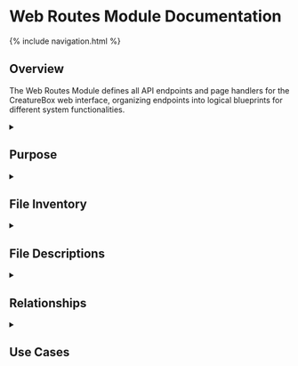 # Web Routes Module Documentation

{% include navigation.html %}

## Overview

The Web Routes Module defines all API endpoints and page handlers for the CreatureBox web interface, organizing endpoints into logical blueprints for different system functionalities.

<details id="purpose">
<summary><h2>Purpose</h2></summary>
<div markdown="1">

The `src/web/routes` directory contains Flask blueprints that define all the API endpoints and page handlers for the CreatureBox web interface. This module:

- Provides RESTful API endpoints for system control
- Defines page routes for the web interface
- Handles request processing and validation
- Maps URL patterns to controller functions
- Organizes endpoints into logical functional groups

Routes are grouped into blueprints based on functionality, such as camera control, system management, gallery access, and configuration.

</div>
</details>

<details id="file-inventory">
<summary><h2>File Inventory</h2></summary>
<div markdown="1">

| Filename | Type | Size | Purpose |
|----------|------|------|---------|
| __init__.py | Python | 0.2 KB | Blueprint initialization |
| api.py | Python | 1.8 KB | RESTful API endpoint definitions |
| auth.py | Python | 1.4 KB | Authentication routes |
| camera.py | Python | 2.2 KB | Camera control endpoints |
| config.py | Python | 1.6 KB | Configuration management routes |
| gallery.py | Python | 2.4 KB | Photo gallery access |
| system.py | Python | 1.9 KB | System management endpoints |
| views.py | Python | 1.7 KB | Web UI page routes |

</div>
</details>

<details id="file-descriptions">
<summary><h2>File Descriptions</h2></summary>
<div markdown="1">

### __init__.py
- **Primary Purpose**: Package initialization and blueprint registration
- **Key Functions**:
  * `get_blueprints()`: Returns list of all route blueprints
- **Dependencies**:
  * Flask Blueprint system
- **Technical Notes**: Simplifies blueprint registration in main app.py

### api.py
- **Primary Purpose**: Core API endpoint definitions
- **Key Routes**:
  * `GET /api/status`: System status information
  * `GET /api/version`: Software version details
  * `POST /api/reboot`: Trigger system reboot
  * `POST /api/shutdown`: Trigger system shutdown
- **Dependencies**:
  * System utilities module
  * Authentication middleware
- **Technical Notes**: All endpoints return JSON responses, require API authentication

### auth.py
- **Primary Purpose**: User authentication endpoints
- **Key Routes**:
  * `POST /auth/login`: User login
  * `POST /auth/logout`: User logout
  * `GET /auth/status`: Authentication status
  * `POST /auth/reset-password`: Password reset
- **Dependencies**:
  * Authentication service
  * User database models
- **Technical Notes**: Implements JWT-based authentication with refresh tokens

### camera.py
- **Primary Purpose**: Camera control functionality
- **Key Routes**:
  * `POST /api/camera/capture`: Take photo
  * `GET /api/camera/preview`: Live camera preview
  * `GET /api/camera/settings`: Current camera settings
  * `POST /api/camera/settings`: Update camera settings
  * `POST /api/camera/attraction`: Toggle attraction mode
- **Dependencies**:
  * Camera utility module
  * Configuration service
- **Technical Notes**: Provides both synchronous and asynchronous capture modes

### config.py
- **Primary Purpose**: System configuration management
- **Key Routes**:
  * `GET /api/config/settings`: Get all system settings
  * `POST /api/config/settings`: Update system settings
  * `GET /api/config/backup`: Download configuration backup
  * `POST /api/config/restore`: Restore from backup
  * `GET /api/config/defaults`: Reset to default settings
- **Dependencies**:
  * Configuration service
  * File utilities
- **Technical Notes**: Validates all configuration changes before applying

### gallery.py
- **Primary Purpose**: Photo gallery access and management
- **Key Routes**:
  * `GET /api/gallery/recent`: Get recent photos
  * `GET /api/gallery/photo/:id`: Get specific photo
  * `DELETE /api/gallery/photo/:id`: Delete photo
  * `POST /api/gallery/photo/:id/favorite`: Mark photo as favorite
  * `GET /api/gallery/download`: Download photo archive
- **Dependencies**:
  * Storage service
  * File utilities
- **Technical Notes**: Supports pagination, filtering, and image transformations

### system.py
- **Primary Purpose**: System operations management
- **Key Routes**:
  * `GET /api/system/info`: System information
  * `GET /api/system/logs`: System logs
  * `POST /api/system/update`: Software update
  * `GET /api/system/storage`: Storage status
  * `POST /api/system/backup`: Create system backup
- **Dependencies**:
  * System utilities
  * File system access
- **Technical Notes**: Some endpoints require admin privileges

### views.py
- **Primary Purpose**: Web UI page routes
- **Key Routes**:
  * `GET /`: Homepage
  * `GET /gallery`: Photo gallery page
  * `GET /settings`: Settings page
  * `GET /system`: System management page
  * `GET /login`: Login page
- **Dependencies**:
  * Template rendering
  * Authentication service
- **Technical Notes**: Renders HTML templates for browser interface

</div>
</details>

<details id="relationships">
<summary><h2>Relationships</h2></summary>
<div markdown="1">

- **Related To**:
  * [Web Core](./src-web.md): Routes are registered with main application
  * [Web Services](./src-web-services.md): Routes use services for business logic
  * [Web Middleware](./src-web-middleware.md): Request processing before routes
  * [Web Utilities](./src-web-utils.md): Helper functions used by routes
- **Depends On**:
  * Flask framework
  * Authentication system
  * [Configuration Module](./src-config.md): System settings access
  * [Software Module](./src-software.md): System control functionality
- **Used By**:
  * Web browser clients
  * Mobile applications (via API)
  * System monitoring tools

</div>
</details>

<details id="use-cases">
<summary><h2>Use Cases</h2></summary>
<div markdown="1">

1. **Camera Control via API**:
   - **Description**: Remote triggering of camera capture through API.
   - **Example**: 
     ```python
     # API route for camera capture
     @camera_bp.route('/api/camera/capture', methods=['POST'])
     @jwt_required
     def capture_image():
         # Get capture parameters
         params = request.get_json() or {}
         delay = params.get('delay', 0)
         count = params.get('count', 1)
         interval = params.get('interval', 1)
         
         # Validate parameters
         if count > 10:
             return jsonify({"error": "Cannot capture more than 10 images at once"}), 400
             
         # Trigger capture
         try:
             job_id = camera_service.schedule_capture(delay, count, interval)
             return jsonify({"success": True, "job_id": job_id})
         except Exception as e:
             return jsonify({"error": str(e)}), 500
     ```

2. **User Authentication**:
   - **Description**: User login and authentication process.
   - **Example**: 
     ```python
     # User login route
     @auth_bp.route('/auth/login', methods=['POST'])
     def login():
         # Get credentials
         credentials = request.get_json()
         username = credentials.get('username')
         password = credentials.get('password')
         
         # Validate input
         if not username or not password:
             return jsonify({"error": "Missing credentials"}), 400
             
         # Authenticate user
         try:
             user = auth_service.authenticate(username, password)
             if user:
                 access_token = create_access_token(identity=user.id)
                 refresh_token = create_refresh_token(identity=user.id)
                 return jsonify(access_token=access_token, refresh_token=refresh_token)
             else:
                 return jsonify({"error": "Invalid credentials"}), 401
         except Exception as e:
             return jsonify({"error": str(e)}), 500
     ```

3. **Configuration Management**:
   - **Description**: Updating system configuration through the web interface.
   - **Example**: 
     ```python
     # Update configuration settings
     @config_bp.route('/api/config/settings', methods=['POST'])
     @jwt_required
     @admin_required
     def update_settings():
         # Get settings
         new_settings = request.get_json()
         
         # Validate settings
         validation_errors = config_service.validate_settings(new_settings)
         if validation_errors:
             return jsonify({"error": "Invalid settings", "details": validation_errors}), 400
             
         # Apply settings
         try:
             config_service.update_settings(new_settings)
             return jsonify({"success": True})
         except Exception as e:
             return jsonify({"error": str(e)}), 500
     ```

4. **Photo Gallery Access**:
   - **Description**: Accessing and managing captured photos.
   - **Example**: 
     ```python
     # Get recent photos with pagination
     @gallery_bp.route('/api/gallery/recent', methods=['GET'])
     @jwt_required
     def get_recent_photos():
         # Parse query parameters
         page = request.args.get('page', 1, type=int)
         per_page = request.args.get('per_page', 20, type=int)
         date_from = request.args.get('from')
         date_to = request.args.get('to')
         
         # Apply limits
         per_page = min(per_page, 50)  # Maximum 50 per page
         
         # Get photos from storage service
         photos, total = gallery_service.get_photos(
             page=page,
             per_page=per_page,
             date_from=date_from,
             date_to=date_to
         )
         
         # Return paginated results
         return jsonify({
             "photos": photos,
             "total": total,
             "page": page,
             "per_page": per_page,
             "pages": (total + per_page - 1) // per_page
         })
     ```

</div>
</details>
